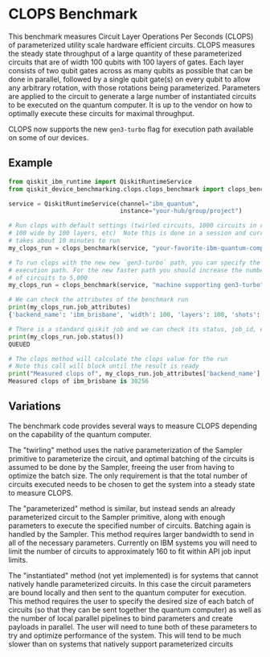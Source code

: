 # CLOPS Benchmark

This benchmark measures Circuit Layer Operations Per Seconds (CLOPS) of
parameterized utility scale  hardware efficient circuits. 
 CLOPS measures the steady state throughput of a large quantity of 
 these parameterized circuits that are 
 of width 100 qubits with 100 layers of gates. 
 Each layer consists of two qubit gates across as many qubits
 as possible that can be done in parallel, followed by a single qubit
 gate(s) on every qubit to allow any arbitrary rotation, with those 
 rotations being parameterized.
 Parameters are applied to the circuit to generate a large number of 
 instantiated circuits to be executed on the quantum computer. It is
 up to the vendor on how to optimally execute these circuits for 
 maximal throughput. 

CLOPS now supports the new `gen3-turbo` flag for execution path available
on some of our devices.

## Example

```python
from qiskit_ibm_runtime import QiskitRuntimeService
from qiskit_device_benchmarking.clops.clops_benchmark import clops_benchmark

service = QiskitRuntimeService(channel="ibm_quantum",
                               instance="your-hub/group/project")

# Run clops with default settings (twirled circuits, 1000 circuits in run,
# 100 wide by 100 layers, etc)  Note this is done in a session and currently
# takes about 10 minutes to run
my_clops_run = clops_benchmark(service, "your-favorite-ibm-quantum-computer")

# To run clops with the new new `gen3-turbo` path, you can specify the 
# execution path. For the new faster path you should increase the number
# of circuits to 5,000
my_clops_run = clops_benchmark(service, "machine supporting gen3-turbo", execution_path='gen3-turbo', num_circuits = 5000)

# We can check the attributes of the benchmark run
print(my_clops_run.job_attributes)
{'backend_name': 'ibm_brisbane', 'width': 100, 'layers': 100, 'shots': 100, 'rep_delay': 0.00025, 'num_circuits': 1000, 'circuit_type': 'twirled', 'batch_size': None, 'pipelines': 1}

# There is a standard qiskit job and we can check its status, job_id, etc
print(my_clops_run.job.status())
QUEUED

# The clops method will calculate the clops value for the run
# Note this call will block until the result is ready
print("Measured clops of", my_clops_run.job_attributes['backend_name'], "is", my_clops_run.clops())
Measured clops of ibm_brisbane is 30256
```



## Variations


The benchmark code provides several 
 ways to measure CLOPS depending on the capability of the quantum computer. 

 The "twirling" method uses the native parameterization of the Sampler
 primitive to parameterize the circuit, and optimal batching of the 
 circuits is assumed to be done by the Sampler, freeing the user
 from having to optimize the batch size. The only requirement is
 that the total number of circuits executed needs to be chosen to
 get the system into a steady state to measure CLOPS.

 The "parameterized" method is similar, but instead sends an already
 parameterized circuit to the Sampler primitive, along with enough 
 parameters to execute the specified number of circuits. Batching 
 again is handled by the Sampler. This method requires larger bandwidth
 to send in all of the necessary parameters. Currently on IBM systems
 you will need to limit the number of circuits to approximately 160 to 
 fit within API job input limits.

 The "instantiated" method (not yet implemented) is for systems that cannot natively 
 handle parameterized circuits. In this case the circuit parameters
 are bound locally and then sent to the quantum computer for execution.
 This method requires the user to specify the desired size of each
 batch of circuits (so that they can be sent together the quantum computer) 
 as well as the number of local parallel pipelines to bind parameters and
 create payloads in parallel. The user will need to tune both of these
 parameters to try and optimize performance of the system. This will 
 tend to be much slower than on systems that natively support parameterized
 circuits
